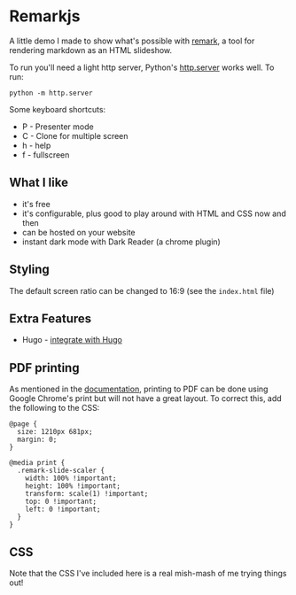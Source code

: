 # Remarkjs

A little demo I made to show what's possible with [remark](https://github.com/gnab/remark), 
a tool for rendering markdown as an HTML slideshow.

To run you'll need a light http server, Python's [http.server](https://docs.python.org/3/library/http.server.html)
works well.  To run:
```
python -m http.server
```

Some keyboard shortcuts:
- P - Presenter mode
- C - Clone for multiple screen
- h - help
- f - fullscreen


## What I like

- it's free
- it's configurable, plus good to play around with HTML and CSS now and then
- can be hosted on your website
- instant dark mode with Dark Reader (a chrome plugin)



## Styling

The default screen ratio can be changed to 16:9 (see the `index.html` file)

## Extra Features

- Hugo - [integrate with Hugo](https://github.com/gnab/remark/wiki/Using-with-Hugo)

## PDF printing

As mentioned in the [documentation](https://github.com/gnab/remark), printing to PDF 
can be done using Google Chrome's print but will not have a great layout. To correct
this, add the following to the CSS:
```
@page {
  size: 1210px 681px;
  margin: 0;
}

@media print {
  .remark-slide-scaler {
    width: 100% !important;
    height: 100% !important;
    transform: scale(1) !important;
    top: 0 !important;
    left: 0 !important;
  }
}
```

## CSS

Note that the CSS I've included here is a real mish-mash of me trying things out!
